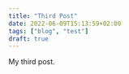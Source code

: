 ```yaml
---
title: "Third Post"
date: 2022-06-09T15:13:59+02:00
tags: ["blog", "test"]
draft: true
---
```


My third post.

